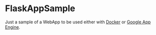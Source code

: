 # FlaskAppSample
Just a sample of a WebApp to be used either with [Docker](https://hub.docker.com/r/depaoli/flaskappsample/) or [Google App Engine](https://github.com/GoogleCloudPlatform/appengine-flask-skeleton).
